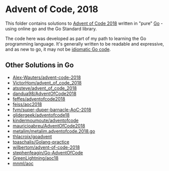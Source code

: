 # Advent of Code, 2018

This folder contains solutions to [Advent of Code 2018](https://adventofcode.com/2018) written in "pure" [Go](https://golang.org/) - using online go and the Go Standard library.

The code here was developed as part of my path to learning the Go programming language. It's generally
written to be readable and expressive, and as new to go, it may not be [idiomatic Go code](https://dave.cheney.net/2020/02/23/the-zen-of-go).

## Other Solutions in Go

- [Alex-Wauters/advent-code-2018](https://github.com/Alex-Wauters/advent-code-2018)
- [VictorHom/advent_of_code_2018](https://github.com/VictorHom/advent_of_code_2018)
- [atssteve/advent_of_code_2018](https://github.com/atssteve/advent_of_code_2018)
- [dandua98/AdventOfCode2018](https://github.com/dandua98/AdventOfCode2018)
- [feffes/adventofcode2018](https://github.com/feffes/adventofcode2018)
- [feiss/aoc2018](https://github.com/feiss/aoc2018)
- [fvm/super-duper-barnacle-AoC-2018](https://github.com/fvm/super-duper-barnacle-AoC-2018)
- [glidergeek/adventofcode18](https://github.com/glidergeek/adventofcode18) 
- [kindermoumoute/adventofcode](https://github.com/kindermoumoute/adventofcode)
- [mauricioabreu/AdventOfCode2018](https://github.com/mauricioabreu/AdventOfCode2018)
- [metalim/metalim.adventofcode.2018.go](https://github.com/metalim/metalim.adventofcode.2018.go)
- [thlacroix/goadvent](https://github.com/thlacroix/goadvent) 
- [tpaschalis/Golang-practice](https://github.com/tpaschalis/Golang-practice)
- [wilbertom/advent-of-code-2018](https://github.com/wilbertom/advent-of-code-2018)
- [stephenfeagin/Go-AdventOfCode](https://github.com/stephenfeagin/Go-AdventOfCode)
- [GreenLightning/aoc18](https://github.com/GreenLightning/aoc18)
- [mnml/aoc](https://github.com/mnml/aoc)
